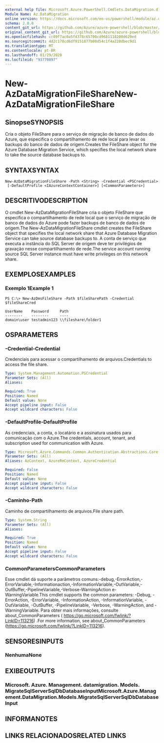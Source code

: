 ```yaml
---
external help file: Microsoft.Azure.PowerShell.Cmdlets.DataMigration.dll-Help.xml
Module Name: Az.DataMigration
online version: https://docs.microsoft.com/en-us/powershell/module/az.datamigration/New-AzDataMigrationFileShare
schema: 2.0.0
content_git_url: https://github.com/Azure/azure-powershell/blob/master/src/DataMigration/DataMigration/help/New-AzDataMigrationFileShare.md
original_content_git_url: https://github.com/Azure/azure-powershell/blob/master/src/DataMigration/DataMigration/help/New-AzDataMigrationFileShare.md
ms.openlocfilehash: cc09f7ac0a5f4378c65700cd9681118200d629ed
ms.sourcegitcommit: 4d2c178cd6df9151877b08d54c1f4a228dbec9d1
ms.translationtype: MT
ms.contentlocale: pt-BR
ms.lasthandoff: 01/29/2020
ms.locfileid: "93770897"
---
```

# <span data-ttu-id="ceb04-101">New-AzDataMigrationFileShare</span><span class="sxs-lookup"><span data-stu-id="ceb04-101">New-AzDataMigrationFileShare</span></span>

## <span data-ttu-id="ceb04-102">Sinopse</span><span class="sxs-lookup"><span data-stu-id="ceb04-102">SYNOPSIS</span></span>
<span data-ttu-id="ceb04-103">Cria o objeto FileShare para o serviço de migração de banco de dados do Azure, que especifica o compartilhamento de rede local para levar os backups do banco de dados de origem.</span><span class="sxs-lookup"><span data-stu-id="ceb04-103">Creates the FileShare object for the Azure Database Migration Service, which specifies the local network share to take the source database backups to.</span></span>

## <span data-ttu-id="ceb04-104">SYNTAX</span><span class="sxs-lookup"><span data-stu-id="ceb04-104">SYNTAX</span></span>

```
New-AzDataMigrationFileShare -Path <String> -Credential <PSCredential>
 [-DefaultProfile <IAzureContextContainer>] [<CommonParameters>]
```

## <span data-ttu-id="ceb04-105">DESCRITIVO</span><span class="sxs-lookup"><span data-stu-id="ceb04-105">DESCRIPTION</span></span>
<span data-ttu-id="ceb04-106">O cmdlet New-AzDataMigrationFileShare cria o objeto FileShare que especifica o compartilhamento de rede local que o serviço de migração de banco de dados do Azure pode fazer backups de banco de dados de origem.</span><span class="sxs-lookup"><span data-stu-id="ceb04-106">The New-AzDataMigrationFileShare cmdlet creates the FileShare object that specifies the local network share that Azure Database Migration Service can take source database backups to.</span></span> <span data-ttu-id="ceb04-107">A conta de serviço que executa a instância do SQL Server de origem deve ter privilégios de gravação nesse compartilhamento de rede.</span><span class="sxs-lookup"><span data-stu-id="ceb04-107">The service account running source SQL Server instance must have write privileges on this network share.</span></span>

## <span data-ttu-id="ceb04-108">EXEMPLOS</span><span class="sxs-lookup"><span data-stu-id="ceb04-108">EXAMPLES</span></span>

### <span data-ttu-id="ceb04-109">Exemplo 1</span><span class="sxs-lookup"><span data-stu-id="ceb04-109">Example 1</span></span>
```
PS C:\> New-AzDmsFileShare -Path $fileSharePath -Credential $fileShareCred

UserName    Password     Path
--------    --------     ----
domain\user testadmin123 \\fileshare\folder1
```

## <span data-ttu-id="ceb04-110">OS</span><span class="sxs-lookup"><span data-stu-id="ceb04-110">PARAMETERS</span></span>

### <span data-ttu-id="ceb04-111">-Credential</span><span class="sxs-lookup"><span data-stu-id="ceb04-111">-Credential</span></span>
<span data-ttu-id="ceb04-112">Credenciais para acessar o compartilhamento de arquivos.</span><span class="sxs-lookup"><span data-stu-id="ceb04-112">Credentials to access the file share.</span></span>

```yaml
Type: System.Management.Automation.PSCredential
Parameter Sets: (All)
Aliases:

Required: True
Position: Named
Default value: None
Accept pipeline input: False
Accept wildcard characters: False
```

### <span data-ttu-id="ceb04-113">-DefaultProfile</span><span class="sxs-lookup"><span data-stu-id="ceb04-113">-DefaultProfile</span></span>
<span data-ttu-id="ceb04-114">As credenciais, a conta, o locatário e a assinatura usados para comunicação com o Azure.</span><span class="sxs-lookup"><span data-stu-id="ceb04-114">The credentials, account, tenant, and subscription used for communication with Azure.</span></span>

```yaml
Type: Microsoft.Azure.Commands.Common.Authentication.Abstractions.Core.IAzureContextContainer
Parameter Sets: (All)
Aliases: AzContext, AzureRmContext, AzureCredential

Required: False
Position: Named
Default value: None
Accept pipeline input: False
Accept wildcard characters: False
```

### <span data-ttu-id="ceb04-115">-Caminho</span><span class="sxs-lookup"><span data-stu-id="ceb04-115">-Path</span></span>
<span data-ttu-id="ceb04-116">Caminho de compartilhamento de arquivos.</span><span class="sxs-lookup"><span data-stu-id="ceb04-116">File share path.</span></span>

```yaml
Type: System.String
Parameter Sets: (All)
Aliases:

Required: True
Position: Named
Default value: None
Accept pipeline input: False
Accept wildcard characters: False
```

### <span data-ttu-id="ceb04-117">CommonParameters</span><span class="sxs-lookup"><span data-stu-id="ceb04-117">CommonParameters</span></span>
<span data-ttu-id="ceb04-118">Esse cmdlet dá suporte a parâmetros comuns:-debug,-ErrorAction,-ErrorVariable,-Informationaction,-InformationVariable,-OutVariable,-OutBuffer,-PipelineVariable,-Verbose-WarningAction e-WarningVariable.</span><span class="sxs-lookup"><span data-stu-id="ceb04-118">This cmdlet supports the common parameters: -Debug, -ErrorAction, -ErrorVariable, -InformationAction, -InformationVariable, -OutVariable, -OutBuffer, -PipelineVariable, -Verbose, -WarningAction, and -WarningVariable.</span></span> <span data-ttu-id="ceb04-119">Para obter mais informações, consulte about_CommonParameters ( https://go.microsoft.com/fwlink/?LinkID=113216) .</span><span class="sxs-lookup"><span data-stu-id="ceb04-119">For more information, see about_CommonParameters (https://go.microsoft.com/fwlink/?LinkID=113216).</span></span>

## <span data-ttu-id="ceb04-120">SENSORES</span><span class="sxs-lookup"><span data-stu-id="ceb04-120">INPUTS</span></span>

### <span data-ttu-id="ceb04-121">Nenhuma</span><span class="sxs-lookup"><span data-stu-id="ceb04-121">None</span></span>

## <span data-ttu-id="ceb04-122">EXIBE</span><span class="sxs-lookup"><span data-stu-id="ceb04-122">OUTPUTS</span></span>

### <span data-ttu-id="ceb04-123">Microsoft. Azure. Management. datamigration. Models. MigrateSqlServerSqlDbDatabaseInput</span><span class="sxs-lookup"><span data-stu-id="ceb04-123">Microsoft.Azure.Management.DataMigration.Models.MigrateSqlServerSqlDbDatabaseInput</span></span>

## <span data-ttu-id="ceb04-124">INFORMA</span><span class="sxs-lookup"><span data-stu-id="ceb04-124">NOTES</span></span>

## <span data-ttu-id="ceb04-125">LINKS RELACIONADOS</span><span class="sxs-lookup"><span data-stu-id="ceb04-125">RELATED LINKS</span></span>
